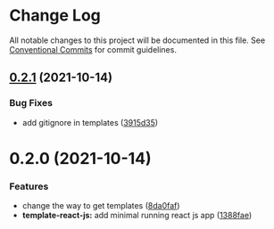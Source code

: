 # Change Log

All notable changes to this project will be documented in this file.
See [Conventional Commits](https://conventionalcommits.org) for commit guidelines.

## [0.2.1](https://github.com/thomasthiebaud/creapp/compare/@creapp/template-react-js@0.2.0...@creapp/template-react-js@0.2.1) (2021-10-14)


### Bug Fixes

* add gitignore in templates ([3915d35](https://github.com/thomasthiebaud/creapp/commit/3915d35e6e829e9b6b584b5e96b912280e2b755b))





# 0.2.0 (2021-10-14)


### Features

* change the way to get templates ([8da0faf](https://github.com/thomasthiebaud/creapp/commit/8da0faf785133c4bd9e9b30360d05661fe9c5e5c))
* **template-react-js:** add minimal running react js app ([1388fae](https://github.com/thomasthiebaud/creapp/commit/1388fae49605a67a4c1ba34a681472ac90e9e0f9))
